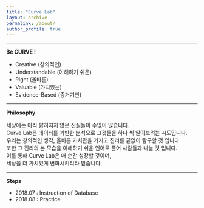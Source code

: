 ```yaml
---
title: "Curve Lab"
layout: archive
permalink: /about/
author_profile: true
---
```

  
---  
  
**Be CURVE !**  
  
- Creative (창의적인)  
- Understandable (이해하기 쉬운)  
- Right (올바른)  
- Valuable (가치있는)  
- Evidence-Based (증거기반)  
  
---  
  
**Philosophy**  
  
세상에는 아직 밝혀지지 않은 진실들이 수없이 많습니다.   
Curve Lab은 데이터를 기반한 분석으로 그것들을 하나 씩 알아보려는 시도입니다.    
우리는 창의적인 생각, 올바른 가치관을 가지고 진리를 끝없이 탐구할 것 입니다.  
또한 그 진리의 본 모습을 이해하기 쉬운 언어로 풀어 사람들과 나눌 것 입니다.  
이를 통해 Curve Lab은 매 순간 성장할 것이며,  
세상을 더 가치있게 변화시키리라 믿습니다.   
 
---  
 
**Steps**
 
- 2018.07 : Instruction of Database
- 2018.08 : Practice
